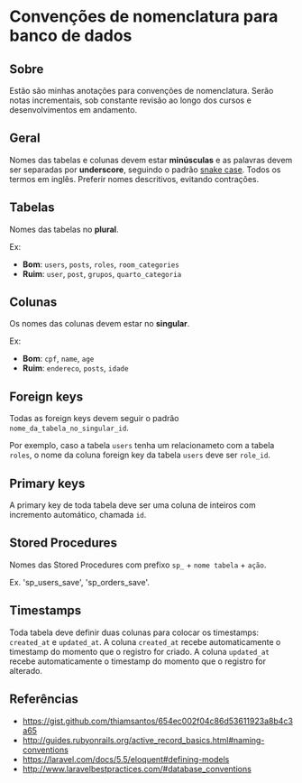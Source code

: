 # Convenções de nomenclatura para banco de dados

## Sobre

Estão são minhas anotações para convenções de nomenclatura. Serão notas incrementais, sob constante revisão ao longo dos cursos e desenvolvimentos em andamento.

## Geral

Nomes das tabelas e colunas devem estar **minúsculas** e as palavras devem ser separadas por **underscore**, seguindo o padrão [snake case](https://en.wikipedia.org/wiki/Snake_case). Todos os termos em inglês. Preferir nomes descritivos, evitando contrações.

## Tabelas

Nomes das tabelas no **plural**.

Ex:
- **Bom**: `users`, `posts`, `roles`, `room_categories`
- **Ruim**: `user`, `post`, `grupos`, `quarto_categoria`

## Colunas

Os nomes das colunas devem estar no **singular**.

Ex:
- **Bom**: `cpf`, `name`, `age`
- **Ruim**: `endereco`, `posts`, `idade`

## Foreign keys

Todas as foreign keys devem seguir o padrão `nome_da_tabela_no_singular_id`.

Por exemplo, caso a tabela `users` tenha um relacionameto com a tabela `roles`, o nome da coluna foreign key da tabela `users` deve ser `role_id`.

## Primary keys

A primary key de toda tabela deve ser uma coluna de inteiros com incremento automático, chamada `id`.

## Stored Procedures

Nomes das Stored Procedures com prefixo `sp_` + `nome tabela` + `ação`.

Ex. 'sp_users_save', 'sp_orders_save'.

## Timestamps

Toda tabela deve definir duas colunas para colocar os timestamps: `created_at` e `updated_at`. A coluna `created_at` recebe automaticamente o timestamp do momento que o registro for criado. A coluna `updated_at` recebe automaticamente o timestamp do momento que o registro for alterado. 

## Referências

- https://gist.github.com/thiamsantos/654ec002f04c86d53611923a8b4c3a65
- http://guides.rubyonrails.org/active_record_basics.html#naming-conventions
- https://laravel.com/docs/5.5/eloquent#defining-models
- http://www.laravelbestpractices.com/#database_conventions
